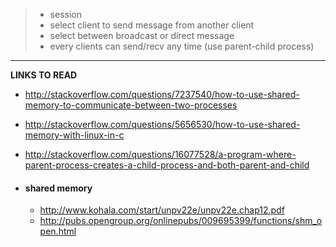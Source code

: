 >  - session 
>  - select client to send message from another client 
>  - select between broadcast or direct message
>  - every clients can send/recv any time (use parent-child process)




---------------------------------------------------------------

<b>LINKS TO READ</b>

- http://stackoverflow.com/questions/7237540/how-to-use-shared-memory-to-communicate-between-two-processes
- http://stackoverflow.com/questions/5656530/how-to-use-shared-memory-with-linux-in-c
- http://stackoverflow.com/questions/16077528/a-program-where-parent-process-creates-a-child-process-and-both-parent-and-child

- #### shared memory
  - http://www.kohala.com/start/unpv22e/unpv22e.chap12.pdf
  - http://pubs.opengroup.org/onlinepubs/009695399/functions/shm_open.html
